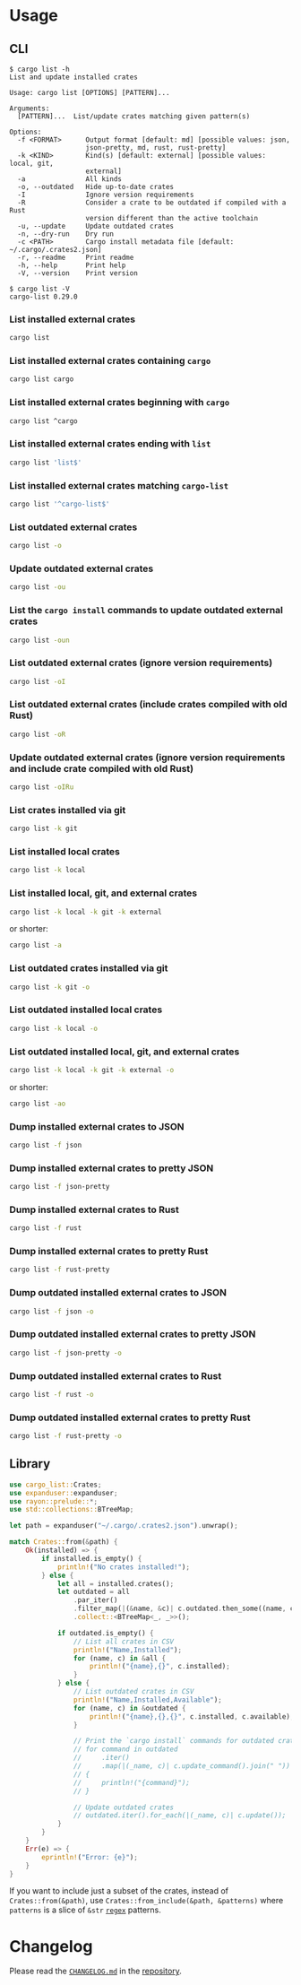 # Usage

## CLI

```text
$ cargo list -h
List and update installed crates

Usage: cargo list [OPTIONS] [PATTERN]...

Arguments:
  [PATTERN]...  List/update crates matching given pattern(s)

Options:
  -f <FORMAT>      Output format [default: md] [possible values: json,
                   json-pretty, md, rust, rust-pretty]
  -k <KIND>        Kind(s) [default: external] [possible values: local, git,
                   external]
  -a               All kinds
  -o, --outdated   Hide up-to-date crates
  -I               Ignore version requirements
  -R               Consider a crate to be outdated if compiled with a Rust
                   version different than the active toolchain
  -u, --update     Update outdated crates
  -n, --dry-run    Dry run
  -c <PATH>        Cargo install metadata file [default: ~/.cargo/.crates2.json]
  -r, --readme     Print readme
  -h, --help       Print help
  -V, --version    Print version
```

```text
$ cargo list -V
cargo-list 0.29.0
```

### List installed external crates

```bash
cargo list
```

### List installed external crates containing `cargo`

```bash
cargo list cargo
```

### List installed external crates beginning with `cargo`

```bash
cargo list ^cargo
```

### List installed external crates ending with `list`

```bash
cargo list 'list$'
```

### List installed external crates matching `cargo-list`

```bash
cargo list '^cargo-list$'
```

### List outdated external crates

```bash
cargo list -o
```

### Update outdated external crates

```bash
cargo list -ou
```

### List the `cargo install` commands to update outdated external crates

```bash
cargo list -oun
```

### List outdated external crates (ignore version requirements)

```bash
cargo list -oI
```

### List outdated external crates (include crates compiled with old Rust)

```bash
cargo list -oR
```

### Update outdated external crates (ignore version requirements and include crate compiled with old Rust)

```bash
cargo list -oIRu
```

### List crates installed via git

```bash
cargo list -k git
```

### List installed local crates

```bash
cargo list -k local
```

### List installed local, git, and external crates

```bash
cargo list -k local -k git -k external
```

or shorter:

```bash
cargo list -a
```

### List outdated crates installed via git

```bash
cargo list -k git -o
```

### List outdated installed local crates

```bash
cargo list -k local -o
```

### List outdated installed local, git, and external crates

```bash
cargo list -k local -k git -k external -o
```

or shorter:

```bash
cargo list -ao
```

### Dump installed external crates to JSON

```bash
cargo list -f json
```

### Dump installed external crates to pretty JSON

```bash
cargo list -f json-pretty
```

### Dump installed external crates to Rust

```bash
cargo list -f rust
```

### Dump installed external crates to pretty Rust

```bash
cargo list -f rust-pretty
```

### Dump outdated installed external crates to JSON

```bash
cargo list -f json -o
```

### Dump outdated installed external crates to pretty JSON

```bash
cargo list -f json-pretty -o
```

### Dump outdated installed external crates to Rust

```bash
cargo list -f rust -o
```

### Dump outdated installed external crates to pretty Rust

```bash
cargo list -f rust-pretty -o
```

## Library

```rust
use cargo_list::Crates;
use expanduser::expanduser;
use rayon::prelude::*;
use std::collections::BTreeMap;

let path = expanduser("~/.cargo/.crates2.json").unwrap();

match Crates::from(&path) {
    Ok(installed) => {
        if installed.is_empty() {
            println!("No crates installed!");
        } else {
            let all = installed.crates();
            let outdated = all
                .par_iter()
                .filter_map(|(&name, &c)| c.outdated.then_some((name, c)))
                .collect::<BTreeMap<_, _>>();

            if outdated.is_empty() {
                // List all crates in CSV
                println!("Name,Installed");
                for (name, c) in &all {
                    println!("{name},{}", c.installed);
                }
            } else {
                // List outdated crates in CSV
                println!("Name,Installed,Available");
                for (name, c) in &outdated {
                    println!("{name},{},{}", c.installed, c.available);
                }

                // Print the `cargo install` commands for outdated crates
                // for command in outdated
                //     .iter()
                //     .map(|(_name, c)| c.update_command().join(" "))
                // {
                //     println!("{command}");
                // }

                // Update outdated crates
                // outdated.iter().for_each(|(_name, c)| c.update());
            }
        }
    }
    Err(e) => {
        eprintln!("Error: {e}");
    }
}
```

If you want to include just a subset of the crates, instead of `Crates::from(&path)`, use
`Crates::from_include(&path, &patterns)` where `patterns` is a slice of `&str` [`regex`] patterns.

[`regex`]: https://crates.io/crates/regex


# Changelog

Please read the [`CHANGELOG.md`] in the [repository].

[`CHANGELOG.md`]: https://github.com/qtfkwk/cargo-list/blob/main/CHANGELOG.md
[repository]: https://github.com/qtfkwk/cargo-list

